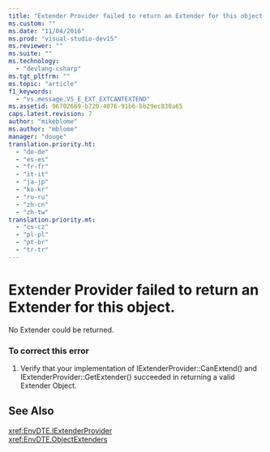 ```yaml
---
title: "Extender Provider failed to return an Extender for this object. | Microsoft Docs"
ms.custom: ""
ms.date: "11/04/2016"
ms.prod: "visual-studio-dev15"
ms.reviewer: ""
ms.suite: ""
ms.technology: 
  - "devlang-csharp"
ms.tgt_pltfrm: ""
ms.topic: "article"
f1_keywords: 
  - "vs.message.VS_E_EXT_EXTCANTEXTEND"
ms.assetid: 96702669-b720-4076-91b6-bb29ec830a65
caps.latest.revision: 7
author: "mikeblome"
ms.author: "mblome"
manager: "douge"
translation.priority.ht: 
  - "de-de"
  - "es-es"
  - "fr-fr"
  - "it-it"
  - "ja-jp"
  - "ko-kr"
  - "ru-ru"
  - "zh-cn"
  - "zh-tw"
translation.priority.mt: 
  - "cs-cz"
  - "pl-pl"
  - "pt-br"
  - "tr-tr"
---
```

# Extender Provider failed to return an Extender for this object.
No Extender could be returned.  
  
### To correct this error  
  
1.  Verify that your implementation of IExtenderProvider::CanExtend() and IExtenderProvider::GetExtender() succeeded in returning a valid Extender Object.  
  
## See Also  
 <xref:EnvDTE.IExtenderProvider>   
 <xref:EnvDTE.ObjectExtenders>